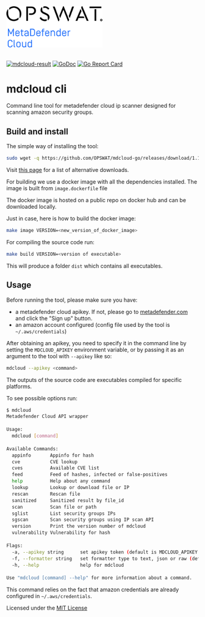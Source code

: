 <a href="https://metadefender.com">
  <img src="images/MD-Cloud-logo-black.svg" width="50%" height="50%">
</a>
<br/>
<br/>

[![mdcloud-result](https://api.metadefender.com/v4/hash/16716AA47017A93D5DF00C860457732BA60ABB75/badge?size=small&type=svg)](https://metadefender.opswat.com/results#!/file/16716AA47017A93D5DF00C860457732BA60ABB75/hash/overview)
[![GoDoc](https://godoc.org/github.com/OPSWAT/mdcloud-go?status.svg)](https://godoc.org/github.com/OPSWAT/mdcloud-go) [![Go Report Card](https://goreportcard.com/badge/github.com/OPSWAT/mdcloud-go)](https://goreportcard.com/report/github.com/OPSWAT/mdcloud-go)

# mdcloud cli

Command line tool for metadefender cloud ip scanner designed for scanning amazon security groups.

## Build and install

The simple way of installing the tool:

```bash
sudo wget -q https://github.com/OPSWAT/mdcloud-go/releases/download/1.1.0/mdcloud-go_linux_amd64 -O /usr/local/bin/mdcloud && sudo chmod +x /usr/local/bin/mdcloud
```

Visit [this page](https://github.com/OPSWAT/mdcloud-go/releases) for a list of alternative downloads.

For building we use a docker image with all the dependencies installed. The image is built from `image.dockerfile` file

The docker image is hosted on a public repo on docker hub and can be downloaded locally.

Just in case, here is how to build the docker image:

```bash
make image VERSION=<new_version_of_docker_image>
```

For compiling the source code run:

```bash
make build VERSION=<version of executable>
```

This will produce a folder `dist` which contains all executables.

## Usage

Before running the tool, please make sure you have:

- a metadefender cloud apikey. If not, please go to [metadefender.com](https://www.metadefender.com) and click the "Sign up" button.
- an amazon account configured (config file used by the tool is `~/.aws/credentials`)

After obtaining an apikey, you need to specify it in the command line by setting the `MDCLOUD_APIKEY` environment variable, or by passing it as an argument to the tool with `--apikey` like so:

```bash
mdcloud --apikey <command>
```

The outputs of the source code are executables compiled for specific platforms.

To see possible options run:

```bash
$ mdcloud
Metadefender Cloud API wrapper

Usage:
  mdcloud [command]

Available Commands:
  appinfo       Appinfo for hash
  cve           CVE lookup
  cves          Available CVE list
  feed          Feed of hashes, infected or false-positives
  help          Help about any command
  lookup        Lookup or download file or IP
  rescan        Rescan file
  sanitized     Sanitized result by file_id
  scan          Scan file or path
  sglist        List security groups IPs
  sgscan        Scan security groups using IP scan API
  version       Print the version number of mdcloud
  vulnerability Vulnerability for hash

Flags:
  -a, --apikey string      set apikey token (default is MDCLOUD_APIKEY env variable)
  -f, --formatter string   set formatter type to text, json or raw (default "text")
  -h, --help               help for mdcloud

Use "mdcloud [command] --help" for more information about a command.
```

This command relies on the fact that amazon credentials are already configured in `~/.aws/credentials`.

Licensed under the [MIT License](https://opensource.org/licenses/MIT)
